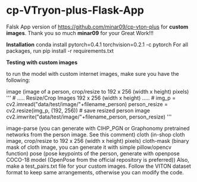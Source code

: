 # cp-VTryon-plus-Flask-App

Falsk App version of https://github.com/minar09/cp-vton-plus for **custom images**. Thank you so much **minar09** for your Great Work!!!

**Installation**
conda install pytorch=0.4.1 torchvision=0.2.1 -c pytorch
For all packages, run pip install -r requirements.txt

**Testing with custom images**

to run the model with custom internet images, make sure you have the following:

image (image of a person, crop/resize to 192 x 256 (width x height) pixels)
        ''' # ..... Resize/Crop Images 192 x 256 (width x height) ..... # 
        img_p = cv2.imread("data/test/image/"+filename_person)
        person_resize = cv2.resize(img_p, (192, 256))
        # save resized person image
        cv2.imwrite("data/test/image/"+filename_person, person_resize) '''
        
image-parse (you can generate with CIHP_PGN or Graphonomy pretrained networks from the person image. See this comment)
cloth (in-shop cloth image, crop/resize to 192 x 256 (width x height) pixels)
cloth-mask (binary mask of cloth image, you can generate it with simple pillow/opencv function)
pose (pose keypoints of the person, generate with openpose COCO-18 model (OpenPose from the official repository is preferred))
Also, make a test_pairs.txt file for your custom images. Follow the VITON dataset format to keep same arrangements, otherwise you can modify the code.
